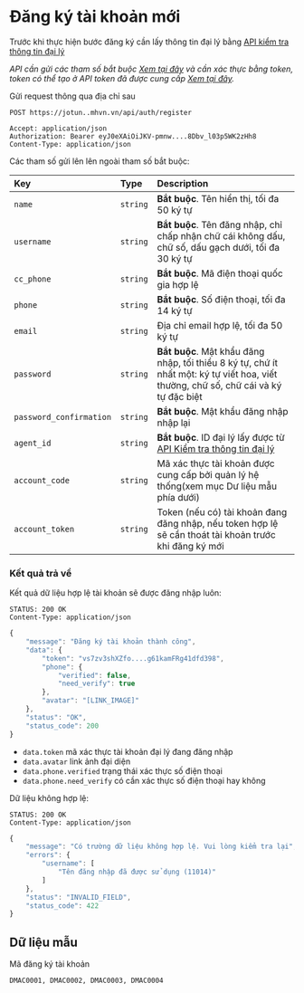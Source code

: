 # Đăng ký tài khoản mới

Trước khi thực hiện bước đăng ký cần lấy thông tin đại lý bằng [API kiểm tra thông tin đại lý](agent-check.md)

_API cần gửi các tham số bắt buộc [Xem tại đây](README.md) và cần xác thực bằng token, token có thể tạo ở API token đã được cung cấp [Xem tại đây](token-access.md)._

 Gửi request thông qua địa chỉ sau
 ```http
POST https://jotun..mhvn.vn/api/auth/register

Accept: application/json
Authorization: Bearer eyJ0eXAiOiJKV-pmnw....8Dbv_l03p5WK2zHh8
Content-Type: application/json
```

Các tham số gửi lên lên ngoài tham số bắt buộc:

| Key | Type | Description |
| :--- | :--- | :--- |
| `name` | `string` | **Bắt buộc**. Tên hiển thị, tối đa 50 ký tự |
| `username` | `string` | **Bắt buộc**. Tên đăng nhập, chỉ chấp nhận chữ cái không dấu, chữ số, dấu gạch dưới, tối đa 30 ký tự |
| `cc_phone` | `string` | **Bắt buộc**. Mã điện thoại quốc gia hợp lệ |
| `phone` | `string` | **Bắt buộc**. Số điện thoại, tối đa 14 ký tự |
| `email` | `string` | Địa chỉ email hợp lệ, tối đa 50 ký tự |
| `password` | `string` | **Bắt buộc**. Mật khẩu đăng nhập, tối thiểu 8 ký tự, chứ ít nhất một: ký tự viết hoa, viết thường, chữ số, chữ cái và ký tự đặc biệt |
| `password_confirmation` | `string` | **Bắt buộc**. Mật khẩu đăng nhập nhập lại |
| `agent_id` | `string` | **Bắt buộc**. ID đại lý lấy được từ [API Kiểm tra thông tin đại lý](agent-check.md) |
| `account_code` | `string` | Mã xác thực tài khoản được cung cấp bởi quản lý hệ thống(xem mục Dư liệu mẫu phía dưới) |
| `account_token` | `string` | Token (nếu có) tài khoản đang đăng nhập, nếu token hợp lệ sẽ cần thoát tài khoản trước khi đăng ký mới |

### Kết quả trả về
Kết quả dữ liệu hợp lệ tài khoản sẽ được đăng nhập luôn:
 ```http
STATUS: 200 OK
Content-Type: application/json
```
```javascript
{
    "message": "Đăng ký tài khoản thành công",
    "data": {
        "token": "vs7zv3shXZfo....g61kamFRg41dfd398",
        "phone": {
            "verified": false,
            "need_verify": true
        },
        "avatar": "[LINK_IMAGE]"
    },
    "status": "OK",
    "status_code": 200
}
```
- `data.token` mã xác thực tài khoản đại lý đang đăng nhập
- `data.avatar` link ảnh đại diện
- `data.phone.verified` trạng thái xác thực số điện thoại
- `data.phone.need_verify` có cần xác thực số điện thoại hay không

Dữ liệu không hợp lệ:
 ```http
STATUS: 200 OK
Content-Type: application/json
```
```javascript
{
    "message": "Có trường dữ liệu không hợp lệ. Vui lòng kiểm tra lại",
    "errors": {
        "username": [
            "Tên đăng nhập đã được sử dụng (11014)"
        ]
    },
    "status": "INVALID_FIELD",
    "status_code": 422
}
```

## Dữ liệu mẫu
Mã đăng ký tài khoản
```
DMAC0001, DMAC0002, DMAC0003, DMAC0004
```
